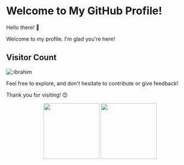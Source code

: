 # Welcome to My GitHub Profile!

Hello there! 👋

Welcome to my profile. I'm glad you're here!

 

## Visitor Count
![:ibrahim](https://count.getloli.com/get/@:ibrahimth?theme=moebooru-h)


Feel free to explore, and don't hesitate to contribute or give feedback!

 
Thank you for visiting! 😊
 
<p align="center">
<img height="150px" src="https://github-readme-stats.vercel.app/api?username=ibrahimth&show_icons=true&theme=radical&count_private=true" />
<img height="150px" src="https://github-readme-stats.vercel.app/api/top-langs/?username=ibrahimth&layout=compact&theme=radical" />
</p>
 
 
